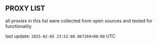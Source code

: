## PROXY LIST

all proxies in this list were collected from open sources and tested for functionality

last update: `2025-02-05 23:52:00.067269+00:00` UTC
